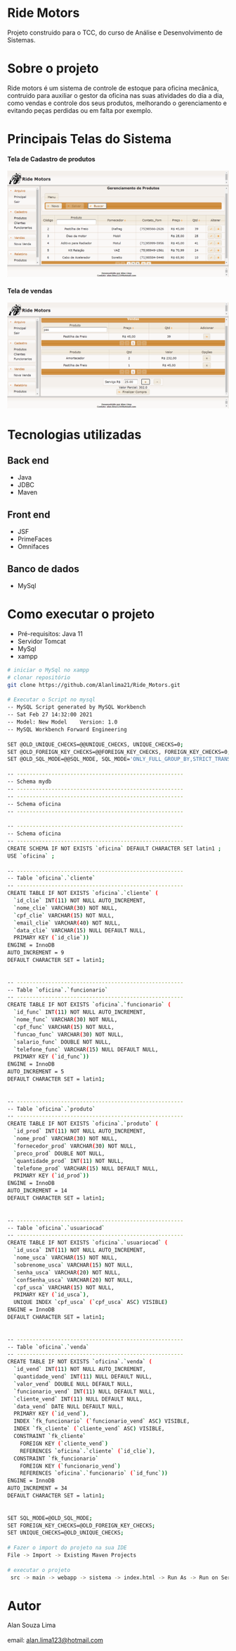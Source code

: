 # Ride Motors
  
  Projeto construido para o TCC, do curso de Análise e Desenvolvimento de Sistemas. 

# Sobre o projeto

Ride motors é um sistema de controle de estoque para oficina mecânica, contruido para
auxiliar o gestor da oficina nas suas atividades do dia a dia, como vendas e controle dos seus produtos, melhorando o gerenciamento e evitando peças perdidas ou 
em falta por exemplo.

# Principais Telas do Sistema
#### Tela de Cadastro de produtos
![Cadastro de proutos](https://github.com/Alanlima21/Ride_Motors/blob/master/Produtos.png)
#### Tela de vendas
![Tela de vendas](https://github.com/Alanlima21/Ride_Motors/blob/master/TelaVendas.png)

# Tecnologias utilizadas
## Back end
- Java
- JDBC
- Maven
## Front end
- JSF
- PrimeFaces
- Omnifaces
## Banco de dados
- MySql

# Como executar o projeto
  - Pré-requisitos: Java 11
  - Servidor Tomcat
  - MySql
  - xampp
```bash
# iniciar o MySql no xampp
# clonar repositório
git clone https://github.com/Alanlima21/Ride_Motors.git

# Executar o Script no mysql
-- MySQL Script generated by MySQL Workbench
-- Sat Feb 27 14:32:00 2021
-- Model: New Model    Version: 1.0
-- MySQL Workbench Forward Engineering

SET @OLD_UNIQUE_CHECKS=@@UNIQUE_CHECKS, UNIQUE_CHECKS=0;
SET @OLD_FOREIGN_KEY_CHECKS=@@FOREIGN_KEY_CHECKS, FOREIGN_KEY_CHECKS=0;
SET @OLD_SQL_MODE=@@SQL_MODE, SQL_MODE='ONLY_FULL_GROUP_BY,STRICT_TRANS_TABLES,NO_ZERO_IN_DATE,NO_ZERO_DATE,ERROR_FOR_DIVISION_BY_ZERO,NO_ENGINE_SUBSTITUTION';

-- -----------------------------------------------------
-- Schema mydb
-- -----------------------------------------------------
-- -----------------------------------------------------
-- Schema oficina
-- -----------------------------------------------------

-- -----------------------------------------------------
-- Schema oficina
-- -----------------------------------------------------
CREATE SCHEMA IF NOT EXISTS `oficina` DEFAULT CHARACTER SET latin1 ;
USE `oficina` ;

-- -----------------------------------------------------
-- Table `oficina`.`cliente`
-- -----------------------------------------------------
CREATE TABLE IF NOT EXISTS `oficina`.`cliente` (
  `id_clie` INT(11) NOT NULL AUTO_INCREMENT,
  `nome_clie` VARCHAR(30) NOT NULL,
  `cpf_clie` VARCHAR(15) NOT NULL,
  `email_clie` VARCHAR(40) NOT NULL,
  `data_clie` VARCHAR(15) NULL DEFAULT NULL,
  PRIMARY KEY (`id_clie`))
ENGINE = InnoDB
AUTO_INCREMENT = 9
DEFAULT CHARACTER SET = latin1;


-- -----------------------------------------------------
-- Table `oficina`.`funcionario`
-- -----------------------------------------------------
CREATE TABLE IF NOT EXISTS `oficina`.`funcionario` (
  `id_func` INT(11) NOT NULL AUTO_INCREMENT,
  `nome_func` VARCHAR(30) NOT NULL,
  `cpf_func` VARCHAR(15) NOT NULL,
  `funcao_func` VARCHAR(30) NOT NULL,
  `salario_func` DOUBLE NOT NULL,
  `telefone_func` VARCHAR(15) NULL DEFAULT NULL,
  PRIMARY KEY (`id_func`))
ENGINE = InnoDB
AUTO_INCREMENT = 5
DEFAULT CHARACTER SET = latin1;


-- -----------------------------------------------------
-- Table `oficina`.`produto`
-- -----------------------------------------------------
CREATE TABLE IF NOT EXISTS `oficina`.`produto` (
  `id_prod` INT(11) NOT NULL AUTO_INCREMENT,
  `nome_prod` VARCHAR(30) NOT NULL,
  `fornecedor_prod` VARCHAR(30) NOT NULL,
  `preco_prod` DOUBLE NOT NULL,
  `quantidade_prod` INT(11) NOT NULL,
  `telefone_prod` VARCHAR(15) NULL DEFAULT NULL,
  PRIMARY KEY (`id_prod`))
ENGINE = InnoDB
AUTO_INCREMENT = 14
DEFAULT CHARACTER SET = latin1;


-- -----------------------------------------------------
-- Table `oficina`.`usuariocad`
-- -----------------------------------------------------
CREATE TABLE IF NOT EXISTS `oficina`.`usuariocad` (
  `id_usca` INT(11) NOT NULL AUTO_INCREMENT,
  `nome_usca` VARCHAR(15) NOT NULL,
  `sobrenome_usca` VARCHAR(15) NOT NULL,
  `senha_usca` VARCHAR(20) NOT NULL,
  `confSenha_usca` VARCHAR(20) NOT NULL,
  `cpf_usca` VARCHAR(15) NOT NULL,
  PRIMARY KEY (`id_usca`),
  UNIQUE INDEX `cpf_usca` (`cpf_usca` ASC) VISIBLE)
ENGINE = InnoDB
DEFAULT CHARACTER SET = latin1;


-- -----------------------------------------------------
-- Table `oficina`.`venda`
-- -----------------------------------------------------
CREATE TABLE IF NOT EXISTS `oficina`.`venda` (
  `id_vend` INT(11) NOT NULL AUTO_INCREMENT,
  `quantidade_vend` INT(11) NULL DEFAULT NULL,
  `valor_vend` DOUBLE NULL DEFAULT NULL,
  `funcionario_vend` INT(11) NULL DEFAULT NULL,
  `cliente_vend` INT(11) NULL DEFAULT NULL,
  `data_vend` DATE NULL DEFAULT NULL,
  PRIMARY KEY (`id_vend`),
  INDEX `fk_funcionario` (`funcionario_vend` ASC) VISIBLE,
  INDEX `fk_cliente` (`cliente_vend` ASC) VISIBLE,
  CONSTRAINT `fk_cliente`
    FOREIGN KEY (`cliente_vend`)
    REFERENCES `oficina`.`cliente` (`id_clie`),
  CONSTRAINT `fk_funcionario`
    FOREIGN KEY (`funcionario_vend`)
    REFERENCES `oficina`.`funcionario` (`id_func`))
ENGINE = InnoDB
AUTO_INCREMENT = 34
DEFAULT CHARACTER SET = latin1;


SET SQL_MODE=@OLD_SQL_MODE;
SET FOREIGN_KEY_CHECKS=@OLD_FOREIGN_KEY_CHECKS;
SET UNIQUE_CHECKS=@OLD_UNIQUE_CHECKS;

# Fazer o import do projeto na sua IDE
File -> Import -> Existing Maven Projects

# executar o projeto
 src -> main -> webapp -> sistema -> index.html -> Run As -> Run on Server
```
# Autor

Alan Souza Lima
<br> </br>
email: alan.lima123@hotmail.com
